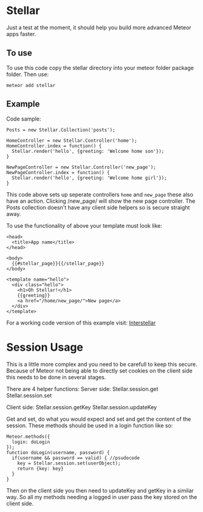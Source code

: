 Stellar
=======

Just a test at the moment, it should help you build more advanced Meteor apps faster.

To use
------

To use this code copy the stellar directory into your meteor folder package folder.
Then use:

    meteor add stellar

Example
-------

Code sample:

    Posts = new Stellar.Collection('posts');

    HomeController = new Stellar.Controller('home');
    HomeController.index = function() {
      Stellar.render('hello', {greeting: 'Welcome home son'});
    }

    NewPageController = new Stellar.Controller('new_page');
    NewPageController.index = function() {
      Stellar.render('hello', {greeting: 'Welcome home girl'});
    }


This code above sets up seperate controllers `home` and `new_page` these also have an action.
Clicking /new_page/ will show the new page controller.
The Posts collection doesn't have any client side helpers so is secure straight away.


To use the functionality of above your template must look like:

    <head>
      <title>App name</title>
    </head>

    <body>
      {{#stellar_page}}{{/stellar_page}}
    </body>

    <template name="hello">
      <div class="hello">
        <h1>Oh Stellar!</h1>
        {{greeting}}
        <a href="/home/new_page/">New page</a>
      </div>
    </template>


For a working code version of this example visit: [Interstellar](https://github.com/jonathanKingston/interstellar)


Session Usage
=============
This is a little more complex and you need to be carefull to keep this secure. Because of Meteor not being able to directly set cookies on the client side this needs to be done in several stages.


There are 4 helper functions:
Server side:
Stellar.session.get
Stellar.session.set

Client side:
Stellar.session.getKey
Stellar.session.updateKey


Get and set, do what you would expect and set and get the content of the session.
These methods should be used in a login function like so:

    Meteor.methods({
      login: doLogin
    });
    function doLogin(username, password) {
      if(username && password == valid) { //psudocode
        key = Stellar.session.set(userObject);
        return {key: key}
      }
    }



Then on the client side you then need to updateKey and getKey in a similar way. So all my methods needing a logged in user pass the key stored on the client side.